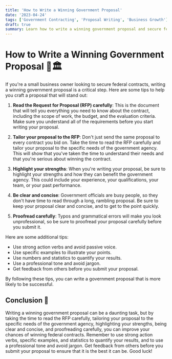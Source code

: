 ```yaml
---
title: 'How to Write a Winning Government Proposal'
date: '2023-04-24'
tags: ['Government Contracting', 'Proposal Writing', 'Business Growth']
draft: true
summary: Learn how to write a winning government proposal and secure federal contracts for your small business. 💼🏛️
---
```


# How to Write a Winning Government Proposal 💼🏛️

If you're a small business owner looking to secure federal contracts, writing a winning government proposal is a critical step. Here are some tips to help you craft a proposal that will stand out:

1. **Read the Request for Proposal (RFP) carefully**: This is the document that will tell you everything you need to know about the contract, including the scope of work, the budget, and the evaluation criteria. Make sure you understand all of the requirements before you start writing your proposal.

2. **Tailor your proposal to the RFP**: Don't just send the same proposal to every contract you bid on. Take the time to read the RFP carefully and tailor your proposal to the specific needs of the government agency. This will show that you've taken the time to understand their needs and that you're serious about winning the contract.

3. **Highlight your strengths**: When you're writing your proposal, be sure to highlight your strengths and how they can benefit the government agency. This could include your experience, your qualifications, your team, or your past performance.

4. **Be clear and concise**: Government officials are busy people, so they don't have time to read through a long, rambling proposal. Be sure to keep your proposal clear and concise, and to get to the point quickly.

5. **Proofread carefully**: Typos and grammatical errors will make you look unprofessional, so be sure to proofread your proposal carefully before you submit it.

Here are some additional tips:

- Use strong action verbs and avoid passive voice.
- Use specific examples to illustrate your points.
- Use numbers and statistics to quantify your results.
- Use a professional tone and avoid jargon.
- Get feedback from others before you submit your proposal.

By following these tips, you can write a government proposal that is more likely to be successful.

## Conclusion 🎉

Writing a winning government proposal can be a daunting task, but by taking the time to read the RFP carefully, tailoring your proposal to the specific needs of the government agency, highlighting your strengths, being clear and concise, and proofreading carefully, you can improve your chances of winning federal contracts. Remember to use strong action verbs, specific examples, and statistics to quantify your results, and to use a professional tone and avoid jargon. Get feedback from others before you submit your proposal to ensure that it is the best it can be. Good luck!